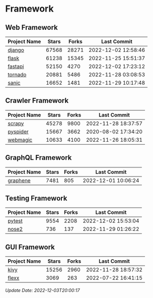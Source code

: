 # Framework

## Web Framework
| Project Name | Stars | Forks | Last Commit |
| ------------ | ----- | ----- | ----------- |
| [django](https://github.com/django/django) | 67568 | 28271 | 2022-12-02 12:58:46 |
| [flask](https://github.com/pallets/flask) | 61238 | 15345 | 2022-11-25 15:51:37 |
| [fastapi](https://github.com/tiangolo/fastapi) | 52150 | 4270 | 2022-12-02 17:23:12 |
| [tornado](https://github.com/tornadoweb/tornado) | 20881 | 5486 | 2022-11-28 03:08:53 |
| [sanic](https://github.com/sanic-org/sanic) | 16652 | 1481 | 2022-11-29 10:17:48 |

## Crawler Framework
| Project Name | Stars | Forks | Last Commit |
| ------------ | ----- | ----- | ----------- |
| [scrapy](https://github.com/scrapy/scrapy) | 45278 | 9800 | 2022-11-28 18:37:57 |
| [pyspider](https://github.com/binux/pyspider) | 15667 | 3662 | 2020-08-02 17:34:20 |
| [webmagic](https://github.com/code4craft/webmagic) | 10633 | 4100 | 2022-11-26 18:05:31 |

## GraphQL Framework
| Project Name | Stars | Forks | Last Commit |
| ------------ | ----- | ----- | ----------- |
| [graphene](https://github.com/graphql-python/graphene) | 7481 | 805 | 2022-12-01 10:06:24 |

## Testing Framework
| Project Name | Stars | Forks | Last Commit |
| ------------ | ----- | ----- | ----------- |
| [pytest](https://github.com/pytest-dev/pytest) | 9554 | 2208 | 2022-12-02 15:53:04 |
| [nose2](https://github.com/nose-devs/nose2) | 736 | 137 | 2022-11-29 01:26:22 |

## GUI Framework
| Project Name | Stars | Forks | Last Commit |
| ------------ | ----- | ----- | ----------- |
| [kivy](https://github.com/kivy/kivy) | 15256 | 2960 | 2022-11-28 18:57:32 |
| [flexx](https://github.com/flexxui/flexx) | 3069 | 263 | 2022-07-22 16:41:15 |

*Update Date: 2022-12-03T20:00:17*